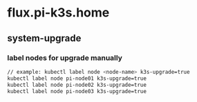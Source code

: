 # flux.pi-k3s.home

## system-upgrade
### label nodes for upgrade manually
```sh
// example: kubectl label node <node-name> k3s-upgrade=true
kubectl label node pi-node01 k3s-upgrade=true
kubectl label node pi-node02 k3s-upgrade=true
kubectl label node pi-node03 k3s-upgrade=true
```